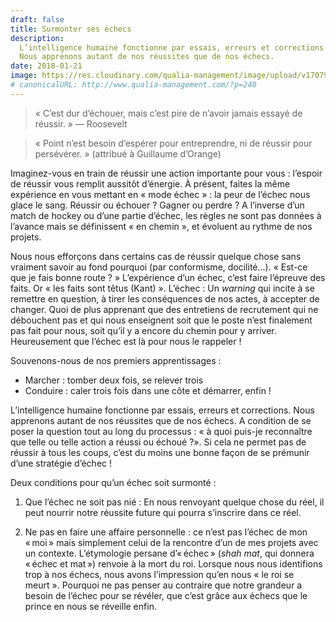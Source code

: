 ```yaml
---
draft: false
title: Surmonter ses échecs
description:
  L’intelligence humaine fonctionne par essais, erreurs et corrections.
  Nous apprenons autant de nos réussites que de nos échecs.
date: 2018-01-21
image: https://res.cloudinary.com/qualia-management/image/upload/v1707980011/shirly-niv-marton-377770-unsplash_rasoih.jpg
# canonicalURL: http://www.qualia-management.com/?p=240
---
```


> « C’est dur d’échouer, mais c’est pire de n’avoir jamais essayé de réussir. » — Roosevelt

> « Point n’est besoin d’espérer pour entreprendre, ni de réussir pour persévérer. » (attribué à Guillaume d’Orange)

Imaginez-vous en train de réussir une action importante pour vous : l’espoir de réussir vous remplit aussitôt d’énergie. À présent, faites la même expérience en vous mettant en « mode échec » : la peur de l’échec nous glace le sang. Réussir ou échouer ? Gagner ou perdre ? A l’inverse d’un match de hockey ou d’une partie d’échec, les règles ne sont pas données à l’avance mais se définissent « en chemin », et évoluent au rythme de nos projets.

Nous nous efforçons dans certains cas de réussir quelque chose sans vraiment savoir au fond pourquoi (par conformisme, docilité…). « Est-ce que je fais bonne route ? » L’expérience d’un échec, c’est faire l’épreuve des faits. Or « les faits sont têtus (Kant) ». L’échec : Un _warning_ qui incite à se remettre en question, à tirer les conséquences de nos actes, à accepter de changer. Quoi de plus apprenant que des entretiens de recrutement qui ne débouchent pas et qui nous enseignent soit que le poste n’est finalement pas fait pour nous, soit qu’il y a encore du chemin pour y arriver. Heureusement que l’échec est là pour nous le rappeler !

Souvenons-nous de nos premiers apprentissages :

- Marcher : tomber deux fois, se relever trois
- Conduire : caler trois fois dans une côte et démarrer, enfin !

L’intelligence humaine fonctionne par essais, erreurs et corrections.
Nous apprenons autant de nos réussites que de nos échecs. A condition de se poser la question tout au long du processus : « à quoi puis-je reconnaître que telle ou telle action a réussi ou échoué ?». Si cela ne permet pas de réussir à tous les coups, c’est du moins une bonne façon de se prémunir d’une stratégie d’échec !

Deux conditions pour qu’un échec soit surmonté :

1. Que l’échec ne soit pas nié : En nous renvoyant quelque chose du réel, il peut nourrir notre réussite future qui pourra s’inscrire dans ce réel.

2. Ne pas en faire une affaire personnelle : ce n’est pas l’échec de mon « moi » mais simplement celui de la rencontre d’un de mes projets avec un contexte. L’étymologie persane d’« échec » (_shah mat_, qui donnera « échec et mat ») renvoie à la mort du roi. Lorsque nous nous identifions trop à nos échecs, nous avons l’impression qu’en nous « le roi se meurt ». Pourquoi ne pas penser au contraire que notre grandeur a besoin de l’échec pour se révéler, que c’est grâce aux échecs que le prince en nous se réveille enfin.

<!-- Photo de [Debora Cardenas](https://unsplash.com/@debora_cardenas_) sur [Unsplash](https://unsplash.com/photos/yObRnRYfnmY) -->
